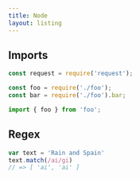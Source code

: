 ```yaml
---
title: Node
layout: listing
---
```



## Imports

<!-- TODO: check these -->

```javascript
const request = require('request');

const foo = require('./foo');
const bar = require('./foo').bar;
```

```javascript
import { foo } from 'foo';
```


## Regex

```javascript
var text = 'Rain and Spain'
text.match(/ai/gi)
// => [ 'ai', 'ai' ]
```

